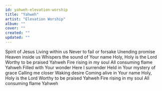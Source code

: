 ```yaml
---
id: yahweh-elevation-worship
title: "Yahweh"
artist: "Elevation Worship"
album: ""
cover: ""
created: ""
updated: ""
---
```


Spirit of Jesus
Living within us
Never to fail or forsake
Unending promise
Heaven inside us
Whispers the sound of Your name
Holy, Holy is the Lord
Worthy to be praised
Yahweh
Fire rising in my soul
All consuming flame
Yahweh
Filled with Your wonder
Here I surrender
Held in Your mystery of grace
Calling me closer
Waking desire
Coming alive in Your name
Holy, Holy is the Lord
Worthy to be praised
Yahweh
Fire rising in my soul
All consuming flame
Yahweh